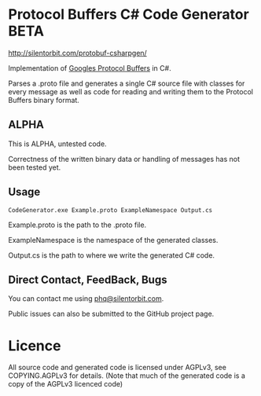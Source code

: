 # Protocol Buffers C# Code Generator BETA

http://silentorbit.com/protobuf-csharpgen/

Implementation of [Googles Protocol Buffers](http://code.google.com/apis/protocolbuffers/docs/overview.html) in C#.

Parses a .proto file and generates a single C# source file
with classes for every message as well as code for
reading and writing them to the Protocol Buffers binary format.

## ALPHA

This is ALPHA, untested code.

Correctness of the written binary data or handling of messages has not been tested yet.

## Usage

    CodeGenerator.exe Example.proto ExampleNamespace Output.cs

Example.proto is the path to the .proto file.

ExampleNamespace is the namespace of the generated classes.

Output.cs is the path to where we write the generated C# code.

## Direct Contact, FeedBack, Bugs

You can contact me using phq@silentorbit.com.

Public issues can also be submitted to the GitHub project page.

# Licence

All source code and generated code is licensed under AGPLv3, see COPYING.AGPLv3 for details.
(Note that much of the generated code is a copy of the AGPLv3 licenced code)

